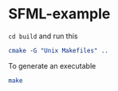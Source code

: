 # SFML-example

`cd build` and run this
```cmake
cmake -G "Unix Makefiles" ..
```

To generate an executable
```sh
make
```
